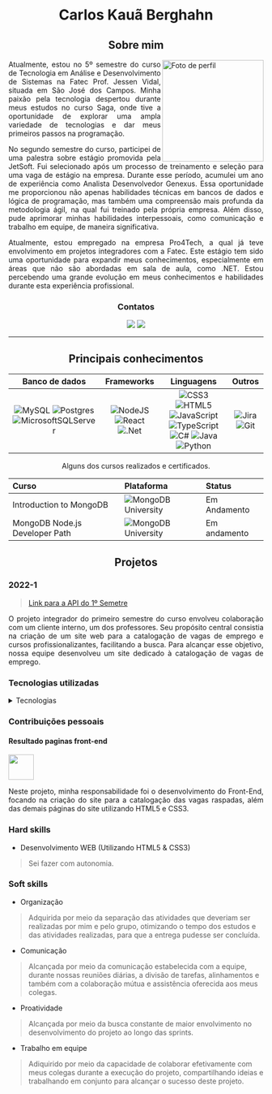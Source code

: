 <Div align="center" >

# Carlos Kauã Berghahn

## Sobre mim

</Div>

<Div align="justify" >

<img align="right" src="https://github.com/CarlosKB/PortifolioTG/blob/main/Images/CarlosImage.jpeg" alt="Foto de perfil" width="200"/>

Atualmente, estou no 5º semestre do curso de Tecnologia em Análise e Desenvolvimento de Sistemas na Fatec Prof. Jessen Vidal, situada em São José dos Campos. Minha paixão pela tecnologia despertou durante meus estudos no curso Saga, onde tive a oportunidade de explorar uma ampla variedade de tecnologias e dar meus primeiros passos na programação.

No segundo semestre do curso, participei de uma palestra sobre estágio promovida pela JetSoft. Fui selecionado após um processo de treinamento e seleção para uma vaga de estágio na empresa. Durante esse período, acumulei um ano de experiência como Analista Desenvolvedor Genexus. Essa oportunidade me proporcionou não apenas habilidades técnicas em bancos de dados e lógica de programação, mas também uma compreensão mais profunda da metodologia ágil, na qual fui treinado pela própria empresa. Além disso, pude aprimorar minhas habilidades interpessoais, como comunicação e trabalho em equipe, de maneira significativa.

Atualmente, estou empregado na empresa Pro4Tech, a qual já teve envolvimento em projetos integradores com a Fatec. Este estágio tem sido uma oportunidade para expandir meus conhecimentos, especialmente em áreas que não são abordadas em sala de aula, como .NET. Estou percebendo uma grande evolução em meus conhecimentos e habilidades durante esta experiência profissional.

</Div>

<Div align="center" >

### Contatos

  <a href= "https://https://www.linkedin.com/in/carlos-kaua-berghahn/" target="_blank"><img src="https://img.shields.io/badge/-LinkedIn-%230077B5?style=for-the-badge&logo=linkedin&logoColor=white" target="_blank"></a> 
  <a href = "https://github.com/CarlosKB" target="_blank"><img src="https://img.shields.io/badge/github-%23121011.svg?style=for-the-badge&logo=github&logoColor=white" target="_blank"></a>

<hr />  

## Principais conhecimentos

 
|Banco de dados|Frameworks|Linguagens|Outros|
| :-------: | :--------: | :----: | :--------: |
| ![MySQL](https://img.shields.io/badge/mysql-%2300f.svg?style=for-the-badge&logo=mysql&logoColor=white) ![Postgres](https://img.shields.io/badge/postgres-%23316192.svg?style=for-the-badge&logo=postgresql&logoColor=white) ![MicrosoftSQLServer](https://img.shields.io/badge/Microsoft%20SQL%20Server-CC2927?style=for-the-badge&logo=microsoft%20sql%20server&logoColor=white) | ![NodeJS](https://img.shields.io/badge/node.js-6DA55F?style=for-the-badge&logo=node.js&logoColor=white) ![React](https://img.shields.io/badge/react-%2320232a.svg?style=for-the-badge&logo=react&logoColor=%2361DAFB) ![.Net](https://img.shields.io/badge/.NET-5C2D91?style=for-the-badge&logo=.net&logoColor=white)  | ![CSS3](https://img.shields.io/badge/css3-%231572B6.svg?style=for-the-badge&logo=css3&logoColor=white) ![HTML5](https://img.shields.io/badge/html5-%23E34F26.svg?style=for-the-badge&logo=html5&logoColor=white) ![JavaScript](https://img.shields.io/badge/javascript-%23323330.svg?style=for-the-badge&logo=javascript&logoColor=%23F7DF1E) ![TypeScript](https://img.shields.io/badge/typescript-%23007ACC.svg?style=for-the-badge&logo=typescript&logoColor=white) ![C#](https://img.shields.io/badge/c%23-%23239120.svg?style=for-the-badge&logo=csharp&logoColor=white) ![Java](https://img.shields.io/badge/java-%23ED8B00.svg?style=for-the-badge&logo=openjdk&logoColor=white) ![Python](https://img.shields.io/badge/python-3670A0?style=for-the-badge&logo=python&logoColor=ffdd54) | ![Jira](https://img.shields.io/badge/jira-%230A0FFF.svg?style=for-the-badge&logo=jira&logoColor=white) ![Git](https://img.shields.io/badge/git-%23F05033.svg?style=for-the-badge&logo=git&logoColor=white) |

Alguns dos cursos realizados e certificados.

|   Curso  |  Plataforma  |   Status    |
| :---   | :---    | :---      |
| Introduction to MongoDB | ![MongoDB University](https://img.shields.io/badge/MongoDB-%234ea94b.svg?style=for-the-badge&logo=mongodb&logoColor=white) |  Em Andamento |
| MongoDB Node.js Developer Path | ![MongoDB University](https://img.shields.io/badge/MongoDB-%234ea94b.svg?style=for-the-badge&logo=mongodb&logoColor=white) |  Em andamento |

## Projetos

</Div>

### 2022-1

<Div align="justify" >

> [Link para a API do 1º Semetre](https://github.com/4DeskGroup/API-2022.1)

O projeto integrador do primeiro semestre do curso envolveu colaboração com um cliente interno, um dos professores. Seu propósito central consistia na criação de um site web para a catalogação de vagas de emprego e cursos profissionalizantes, facilitando a busca. Para alcançar esse objetivo, nossa equipe desenvolveu um site dedicado à catalogação de vagas de emprego.

</Div>

### Tecnologias utilizadas

 <details><summary>Tecnologias</summary>
   
  <img width="50 rem" src="https://cdn.jsdelivr.net/gh/devicons/devicon/icons/figma/figma-original.svg"/>Figma 
  > Utilizado para desenvolver o protótipo apresentado ao cliente.
  
  <img width="50 rem" src="https://cdn.jsdelivr.net/gh/devicons/devicon/icons/vscode/vscode-original.svg"/> VScode 
  > Utilizado para o desenvolvimento do código de todo o projeto.

  <img width="50 rem" src="https://cdn.jsdelivr.net/gh/devicons/devicon/icons/html5/html5-original.svg"/> HTML 
  > Utilizamos HTML em nosso projeto para a criação da estrutura das páginas web para apresentação do conteúdo extraido de sites de vagas de emprego.

  <img width="50 rem" src="https://cdn.jsdelivr.net/gh/devicons/devicon/icons/css3/css3-original.svg"/> CSS 
  > Usamos o CSS para estilizar e aprimorar a apresentação visual das nossas páginas HTML. Com o CSS, temos controle sobre cores, fontes e layout, permitindo-nos criar páginas web mais atrativas.

  <img width="50 rem" src="https://cdn.jsdelivr.net/gh/devicons/devicon/icons/github/github-original.svg"/> Github 
  > Utilizamos o GitHub para a hospedagem do código, facilitando o trabalho em equipe, oferecendo controle de versão eficiente e permitindo o gerenciamento dos colaboradores.

  <img width="50 rem" src="https://cdn.jsdelivr.net/gh/devicons/devicon/icons/php/php-original.svg"/>PHP 
  > Utilizado para o controle dos dados e apresentação.

  <img width="50 rem" src="https://cdn.jsdelivr.net/gh/devicons/devicon/icons/python/python-original.svg"/> Python 
  > Utilizamos o Python para realizar a raspagem de dados em sites de vagas de emprego, permitindo a extração das informações necessárias para a catalogação das vagas de forma eficiente e automatizada.

 </details>
 

### Contribuições pessoais

<Div align="justify" >

#### Resultado paginas front-end

<img width="50 rem" src="https://user-images.githubusercontent.com/100849359/172060844-e01a5767-ed41-46ba-90f4-32270e1b5a77.gif"/>

Neste projeto, minha responsabilidade foi o desenvolvimento do Front-End, focando na criação do site para a catalogação das vagas raspadas, além das demais páginas do site utilizando HTML5 e CSS3.

</Div>

### Hard skills

* Desenvolvimento WEB (Utilizando HTML5 & CSS3)
> Sei fazer com autonomia.

### Soft skills

* Organização 
> Adquirida por meio da separação das atividades que deveriam ser realizadas por mim e pelo grupo, otimizando o tempo dos estudos e das atividades realizadas, para que a entrega pudesse ser concluída.

* Comunicação 
> Alcançada por meio da comunicação estabelecida com a equipe, durante nossas reuniões diárias, a divisão de tarefas, alinhamentos e também com a colaboração mútua e assistência oferecida aos meus colegas.
 
* Proatividade
> Alcançada por meio da busca constante de maior envolvimento no desenvolvimento do projeto ao longo das sprints.

* Trabalho em equipe
> Adiquirido por meio da capacidade de colaborar efetivamente com meus colegas durante a execução do projeto, compartilhando ideias e trabalhando em conjunto para alcançar o sucesso deste projeto.
